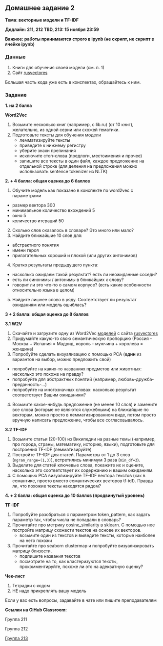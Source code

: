 ## Домашнее задание 2

**Тема: векторные модели и TF-IDF**

**Дедлайн: 211, 212 TBD, 213: 15 ноября 23:59**

**Важное: работы принимаются строго в ipynb (не скрипт, не скрипт в ячейке ipynb)**

### Данные

1. Книги для обучения своей модели (см. п. 1)
2. Сайт [rusvectores](http://vectors.nlpl.eu/)

Большая часть кода уже есть в конспектах, обращайтесь к ним.

### Задание

**1. на 2 балла**

**Word2Vec**
1. Возьмите несколько книг (например, с lib.ru) (от 10 книг), желательно, из одной серии или схожей тематики. 
2. Подготовьте тексты для обучения модели
    - лемматизируйте тексты
    - приведите к нижнему регистру
    - уберите знаки препинания
    - исключите стоп-слова (предлоги, местоимения и прочее)
    - запишите все тексты в один файл, каждое предложение на отдельной строке (для деления на предложения можно использовать sentence tokenizer из NLTK)

**2. + 4 балла: общая оценка до 6 баллов**

1. Обучите модель как показано в конспекте по word2vec с параметрами
  - размер вектора 300
  - минимальное количество вхождений 5
  - окно 5
  - количество итераций 50
2. Сколько слов оказалось в словаре? Это много или мало? 
3. Найдите ближайшие 10 слов для:
  - абстрактного понятия
  - имени героя
  - прилагательных хороший и плохой (или других антонимов)
4. Кратко результаты предыдущего пункта: 
  - насколько ожидаем такой результат? есть ли неожиданные соседи?
  - есть ли синонимы / антонимы в ближайших к слову?
  - говорит ли это что-то о самом корпусе? (есть какие особенности относительно языка в целом)
5. Найдите лишнее слово в ряду. Соответствует ли результат ожиданиям или модель ошиблась?

**3 + 2 балла: общая оценка до 8 баллов**

**3.1 W2V**
1. Скачайте и загрузите одну из Word2Vec [моделей](http://vectors.nlpl.eu/repository/) с сайта [rusvectores](http://vectors.nlpl.eu/)
2. Придумайте какую-то свою семантическую пропорцию (Россия - Москва + Испания = Мадрид, король - мужчина + королева = женщина)
3. Попробуйте сделать визуализацию с помощью PCA (**один** из вариантов на выбор, можно предложить свой)
  - попробуйте на каких-то названиях предметов или животных: насколько это похоже на правду? 
  - попробуйте для абстрактных понятий (например, любовь-дружба-преданность-...)
  - попробуйте на многозначных словах: насколько результат соответствует Вашим ожиданиям?
4. Возьмите какое-нибудь предложение (не менее 10 слов) и замените все слова (которые не являются служебными) на ближайшие по векторам, можно просто в лемматизированном виде, потом просто вручную написать предложение, чтобы все согласовывалось.

**3.2 TF-IDF**
1. Возьмите статьи (20-100) из Википедии на разные темы (например, про города, страны, математику, историю, языки), подготовьте для построения TF-IDF (лемматизируйте)
2. Постройте TF-IDF для статей. Параметры от 1 до 3 слов (```ngram_range=(1,3)```), встретились минимум 3 раза (```min_df=3```).
3. Выделите для статей ключевые слова, покажите их и оцените, насколько это соответствует их содержанию и вашим ожиданиям.
4. С помощью PCA визуализируйте TF-IDF вектора текстов (как в семантике, просто вместо семантических векторов tf-idf). Правда ли, что похожие тексты находятся рядом?

**4. + 2 балла: общая оценка до 10 баллов (продвинутый уровень)**

**TF-IDF**
1. Попробуйте разобраться с параметром token_pattern, как задать параметр так, чтобы числа не попадали в словарь?
2. Прочитайте про метрику cosine_similarity в sklearn. С помощью нее постройте матрицу схожести текстов на основе их векторов.
    - возьмите один из текстов и выведите тексты, которые наиболее на него похожи
3. Прочитайте про seaborn clustermap и попробуйте визуализировать матрицу близости.
    - подпишите названия текстов
    - посмотрите на то, как кластеризуются тексты, прокомментируйте, похоже ли это на адекватную оценку?

**Чек-лист**

1. Тетрадки с кодом
2. НЕ надо прикреплять вашу модель

Если у вас есть вопросы, задавайте в чате или пишите преподавателям


**Ссылки на GiHub Classroom:**

Группа 211

Группа 212

[Группа 213](https://classroom.github.com/a/ud6j3i_N)



